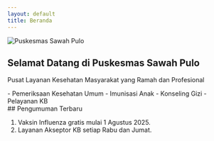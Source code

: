 ```yaml
---
layout: default
title: Beranda
---
```


<section class="hero">
  <img src="{{ '/assets/images/hero.jpg' | relative_url }}" alt="Puskesmas Sawah Pulo">
  <h1>Selamat Datang di Puskesmas Sawah Pulo</h1>
  <p>Pusat Layanan Kesehatan Masyarakat yang Ramah dan Profesional</p>
</section>

<section class="features">
  - Pemeriksaan Kesehatan Umum  
  - Imunisasi Anak  
  - Konseling Gizi  
  - Pelayanan KB  
</section>

<section class="announcements">
## Pengumuman Terbaru

1. Vaksin Influenza gratis mulai 1 Agustus 2025.  
2. Layanan Akseptor KB setiap Rabu dan Jumat.
</section>